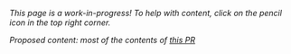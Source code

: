 _This page is a work-in-progress! To help with content, click on the pencil icon in the top right corner._

_Proposed content: most of the contents of [this PR](https://github.com/cardstack/cardstack-documentation/pull/22/files)_